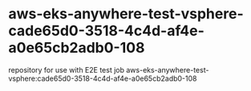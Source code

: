 # aws-eks-anywhere-test-vsphere-cade65d0-3518-4c4d-af4e-a0e65cb2adb0-108
repository for use with E2E test job aws-eks-anywhere-test-vsphere:cade65d0-3518-4c4d-af4e-a0e65cb2adb0-108
